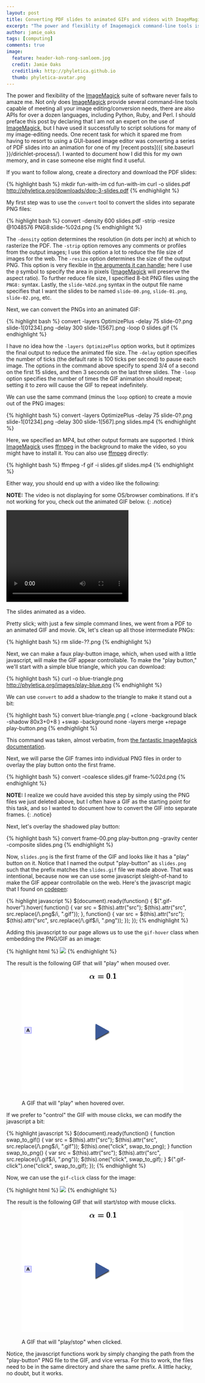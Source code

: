 ```yaml
---
layout: post
title: Converting PDF slides to animated GIFs and videos with ImageMagick
excerpt: "The power and flexiblity of Imagemagick command-line tools is ... magickal."
author: jamie_oaks
tags: [computing]
comments: true
image:
  feature: header-koh-rong-samloem.jpg
  credit: Jamie Oaks
  creditlink: http://phyletica.github.io
  thumb: phyletica-avatar.png
---
```


The power and flexibility of the
[ImageMagick](http://www.imagemagick.org/script/index.php) suite of software
never fails to amaze me.
Not only does
[ImageMagick](http://www.imagemagick.org/script/index.php)
provide several command-line tools capable of meeting all your image
editing/conversion needs, there are also APIs for over a dozen languages,
including Python, Ruby, and Perl.
I should preface this post by declaring that I am not an expert on the use of
[ImageMagick](http://www.imagemagick.org/script/index.php), but I have used it
successfully to script solutions for many of my image-editing needs.
One recent task for which it spared me from having to resort to using a
GUI-based image editor was converting a series of PDF slides into an animation
for one of my [recent posts]({{ site.baseurl }}/dirichlet-process/).
I wanted to document how I did this for my own memory, and in case someone else
might find it useful.

If you want to follow along, create a directory and download the PDF slides:

{% highlight bash %}
mkdir fun-with-im
cd fun-with-im
curl -o slides.pdf http://phyletica.org/downloads/dpp-3-slides.pdf
{% endhighlight %}

My first step was to use the `convert` tool to convert the slides into separate
PNG files:

{% highlight bash %}
convert -density 600 slides.pdf -strip -resize @1048576 PNG8:slide-%02d.png
{% endhighlight %}

The `-density` option determines the resolution (in dots per inch) at which
to rasterize the PDF.
The `-strip` option removes any comments or profiles from the output images; I
use this option a lot to reduce the file size of images for the web.
The `-resize` option determines the size of the output PNG.
This option is very flexible in [the arguments it can
handle](http://www.imagemagick.org/script/command-line-processing.php#geometry);
here I use the `@` symbol to specify the area in pixels
([ImageMagick](http://www.imagemagick.org/script/index.php) will preserve the
aspect ratio).
To further reduce file size, I specified 8-bit PNG files using the `PNG8:`
syntax.
Lastly, the `slide-%02d.png` syntax in the output file name specifies that I
want the slides to be named `slide-00.png`, `slide-01.png`, `slide-02.png`,
etc.

Next, we can convert the PNGs into an animated GIF:

{% highlight bash %}
convert -layers OptimizePlus -delay 75 slide-0?.png slide-1[01234].png -delay 300 slide-1[567].png -loop 0 slides.gif
{% endhighlight %}

I have no idea how the `-layers OptimizePlus` option works, but it optimizes
the final output to reduce the animated file size.
The `-delay` option specifies the number of ticks (the default rate is 100
ticks per second) to pause each image.
The options in the command above specify to spend 3/4 of a second on the first
15 slides, and then 3 seconds on the last three slides.
The `-loop` option specifies the number of times the GIF animation should
repeat;
setting it to zero will cause the GIF to repeat indefinitely.

We can use the same command (minus the `loop` option) to create a movie out of
the PNG images:

{% highlight bash %}
convert -layers OptimizePlus -delay 75 slide-0?.png slide-1[01234].png -delay 300 slide-1[567].png slides.mp4
{% endhighlight %}
 
Here, we specified an MP4, but other output formats are supported.
I think [ImageMagick](http://www.imagemagick.org/script/index.php) uses
[ffmpeg](https://www.ffmpeg.org/) in the background to make the video, so you
might have to install it.
You can also use [ffmpeg](https://www.ffmpeg.org/) directly: 

{% highlight bash %}
ffmpeg -f gif -i slides.gif slides.mp4
{% endhighlight %}

Either way, you should end up with a video like the following:

**NOTE:** The video is not displaying for some OS/browser combinations.
If it's not working for you, check out the animated GIF below.
{: .notice}

<video width="320" height="240" controls>
    <source src="/images/dpp-3-example.mp4" type="video/mp4">
    <source src="/images/dpp-3-example.ogg" type="video/ogg">
    <source src="/images/dpp-3-example.mov">
    Your browser does not support this video.
</video>
<figcaption>
    <p class="figure-caption-box">
        <span class="center-if-single-line">
            The slides animated as a video.
        </span>
    </p>
</figcaption>

Pretty slick; with just a few simple command lines, we went from a PDF to an
animated GIF and movie.
Ok, let's clean up all those intermediate PNGs:

{% highlight bash %}
rm slide-??.png
{% endhighlight %}

Next, we can make a faux play-button image, which, when used with a little
javascript, will make the GIF appear controllable.
To make the "play button," we'll start with a simple blue triangle, which you
can download:

{% highlight bash %}
curl -o blue-triangle.png http://phyletica.org/images/play-blue.png
{% endhighlight %}

We can use `convert` to add a shadow to the triangle to make it stand out a bit:

{% highlight bash %}
convert blue-triangle.png \( +clone -background black -shadow 80x3+0+8 \) +swap -background none -layers merge +repage play-button.png
{% endhighlight %}

This command was taken, almost verbatim, from [the fantastic ImageMagick
documentation](http://www.imagemagick.org/Usage/blur/#shadow).

Next, we will parse the GIF frames into individual PNG files in order to
overlay the play button onto the first frame.

{% highlight bash %}
convert -coalesce slides.gif frame-%02d.png
{% endhighlight %}

**NOTE:** I realize we could have avoided this step by simply using the PNG
files we just deleted above, but I often have a GIF as the starting point for
this task, and so I wanted to document how to convert the GIF into separate
frames.
{: .notice}

Next, let's overlay the shadowed play button:

{% highlight bash %}
convert frame-00.png play-button.png -gravity center -composite slides.png
{% endhighlight %}

Now, `slides.png` is the first frame of the GIF and looks like it has a "play"
button on it.
Notice that I named the output "play-button" as `slides.png` such that the
prefix matches the `slides.gif` file we made above.
That was intentional, because now we can use some javascript sleight-of-hand to
make the GIF appear controllable on the web.
Here's the javascript magic that I found on
[codepen](http://codepen.io/CalebGrove/pen/bIsqy):

{% highlight javascript %}
$(document).ready(function() {
    $(".gif-hover").hover(
        function() {
            var src = $(this).attr("src");
            $(this).attr("src", src.replace(/\.png$/i, ".gif"));
        },
        function() {
            var src = $(this).attr("src");
            $(this).attr("src", src.replace(/\.gif$/i, ".png"));
        });
});
{% endhighlight %}

Adding this javascript to our page allows us to use the `gif-hover` class when
embedding the PNG/GIF as an image:

{% highlight html %}
<img class="gif-hover" src="dpp-3-example.png"></a>
{% endhighlight %}

The result is the following GIF that will "play" when moused over.

<figure>
    <img class="gif-hover" src="/images/dpp-3-example.png"></a>
    <figcaption>
        <p class="figure-caption-box">
            <span class="center-if-single-line">
                A GIF that will "play" when hovered over.
            </span>
        </p>
    </figcaption>
</figure>

If we prefer to "control" the GIF with mouse clicks, we can modify the
javascript a bit:

{% highlight javascript %}
$(document).ready(function() {
    function swap_to_gif() {
        var src = $(this).attr("src");
        $(this).attr("src", src.replace(/\.png$/i, ".gif"));
        $(this).one("click", swap_to_png);
    }
    function swap_to_png() {
        var src = $(this).attr("src");
        $(this).attr("src", src.replace(/\.gif$/i, ".png"));
        $(this).one("click", swap_to_gif);
    }
    $(".gif-click").one("click", swap_to_gif);
});
{% endhighlight %}

Now, we can use the `gif-click` class for the image:

{% highlight html %}
<img class="gif-click" src="dpp-3-example.png">
{% endhighlight %}

The result is the following GIF that will start/stop with mouse clicks.

<figure>
    <img class="gif-click" src="/images/dpp-3-example.png">
    <figcaption>
        <p class="figure-caption-box">
            <span class="center-if-single-line">
                A GIF that will "play/stop" when clicked.
            </span>
        </p>
    </figcaption>
</figure>

Notice, the javascript functions work by simply changing the path from the
"play-button" PNG file to the GIF, and vice versa.
For this to work, the files need to be in the same directory and share the same
prefix.
A little hacky, no doubt, but it works.

